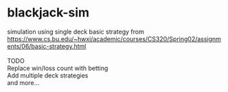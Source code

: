 # blackjack-sim
simulation using single deck basic strategy from <br> https://www.cs.bu.edu/~hwxi/academic/courses/CS320/Spring02/assignments/06/basic-strategy.html <br><br>
TODO <br>
Replace win/loss count with betting <br>
Add multiple deck strategies <br>
and more...
